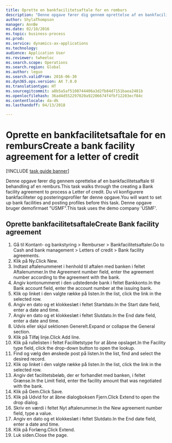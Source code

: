 ```yaml
--- 
title: Oprette en bankfacilitetsaftale for en remburs
description: "Denne opgave fører dig gennem oprettelse af en bankfacilitetsaftale til behandling af en remburs."
author: ShylaThompson
manager: AnnBe
ms.date: 02/10/2016
ms.topic: business-process
ms.prod: 
ms.service: dynamics-ax-applications
ms.technology: 
audience: Application User
ms.reviewer: twheeloc
ms.search.scope: Operations
ms.search.region: Global
ms.author: leguo
ms.search.validFrom: 2016-06-30
ms.dyn365.ops.version: AX 7.0.0
ms.translationtype: HT
ms.sourcegitcommit: a8b5a5af5108744406a3d2fb84d7151baea2481b
ms.openlocfilehash: 36ad4d552297020a92206674f4fbf12203ecf84c
ms.contentlocale: da-dk
ms.lasthandoff: 04/13/2018

---
```

# <a name="create-a-bank-facility-agreement-for-a-letter-of-credit"></a><span data-ttu-id="85207-103">Oprette en bankfacilitetsaftale for en remburs</span><span class="sxs-lookup"><span data-stu-id="85207-103">Create a bank facility agreement for a letter of credit</span></span>

[!INCLUDE [task guide banner](../../includes/task-guide-banner.md)]

<span data-ttu-id="85207-104">Denne opgave fører dig gennem oprettelse af en bankfacilitetsaftale til behandling af en remburs.</span><span class="sxs-lookup"><span data-stu-id="85207-104">This task walks through the creating a Bank facility agreement to process a Letter of credit.</span></span> <span data-ttu-id="85207-105">Du vil konfigurere bankfaciliteter og posteringsprofiler før denne opgave.</span><span class="sxs-lookup"><span data-stu-id="85207-105">You will want to set up bank facilities and posting profiles before this task.</span></span>  <span data-ttu-id="85207-106">Denne opgave bruger demofirmaet "USMF".</span><span class="sxs-lookup"><span data-stu-id="85207-106">This task uses the demo company 'USMF'.</span></span>  


## <a name="create-bank-facility-agreement"></a><span data-ttu-id="85207-107">Oprette bankfacilitetsaftale</span><span class="sxs-lookup"><span data-stu-id="85207-107">Create Bank facility agreement</span></span>
1. <span data-ttu-id="85207-108">Gå til Kontant- og bankstyring > Remburser > Bankfacilitetsaftaler.</span><span class="sxs-lookup"><span data-stu-id="85207-108">Go to Cash and bank management > Letters of credit > Bank facility agreements.</span></span>
2. <span data-ttu-id="85207-109">Klik på Ny.</span><span class="sxs-lookup"><span data-stu-id="85207-109">Click New.</span></span>
3. <span data-ttu-id="85207-110">Indtast aftalenummeret i henhold til aftalen med banken i feltet Aftalenummer.</span><span class="sxs-lookup"><span data-stu-id="85207-110">In the Agreement number field, enter the agreement number according to the agreement with the bank.</span></span>
4. <span data-ttu-id="85207-111">Angiv kontonummeret i den udstedende bank i feltet Bankkonto.</span><span class="sxs-lookup"><span data-stu-id="85207-111">In the Bank account field, enter the account number at the issuing bank.</span></span>
5. <span data-ttu-id="85207-112">Klik op linket i den valgte række på listen.</span><span class="sxs-lookup"><span data-stu-id="85207-112">In the list, click the link in the selected row.</span></span>
6. <span data-ttu-id="85207-113">Angiv en dato og et klokkeslæt i feltet Startdato.</span><span class="sxs-lookup"><span data-stu-id="85207-113">In the Start date field, enter a date and time.</span></span>
7. <span data-ttu-id="85207-114">Angiv en dato og et klokkeslæt i feltet Slutdato.</span><span class="sxs-lookup"><span data-stu-id="85207-114">In the End date field, enter a date and time.</span></span>
8. <span data-ttu-id="85207-115">Udvis eller skjul sektionen Generelt.</span><span class="sxs-lookup"><span data-stu-id="85207-115">Expand or collapse the General section.</span></span>
9. <span data-ttu-id="85207-116">Klik på Tilføj linje.</span><span class="sxs-lookup"><span data-stu-id="85207-116">Click Add line.</span></span>
10. <span data-ttu-id="85207-117">Klik på rullelisten i feltet Facilitetstype for at åbne opslaget.</span><span class="sxs-lookup"><span data-stu-id="85207-117">In the Facility type field, click the drop-down button to open the lookup.</span></span>
11. <span data-ttu-id="85207-118">Find og vælg den ønskede post på listen.</span><span class="sxs-lookup"><span data-stu-id="85207-118">In the list, find and select the desired record.</span></span>
12. <span data-ttu-id="85207-119">Klik op linket i den valgte række på listen.</span><span class="sxs-lookup"><span data-stu-id="85207-119">In the list, click the link in the selected row.</span></span>
13. <span data-ttu-id="85207-120">Angiv det facilitetsbeløb, der er forhandlet med banken, i feltet Grænse.</span><span class="sxs-lookup"><span data-stu-id="85207-120">In the Limit field, enter the facility amount that was negotiated with the bank.</span></span>
14. <span data-ttu-id="85207-121">Klik på Gem.</span><span class="sxs-lookup"><span data-stu-id="85207-121">Click Save.</span></span>
15. <span data-ttu-id="85207-122">Klik på Udvid for at åbne dialogboksen Fjern.</span><span class="sxs-lookup"><span data-stu-id="85207-122">Click Extend to open the drop dialog.</span></span>
16. <span data-ttu-id="85207-123">Skriv en værdi i feltet Nyt aftalenummer.</span><span class="sxs-lookup"><span data-stu-id="85207-123">In the New agreement number field, type a value.</span></span>
17. <span data-ttu-id="85207-124">Angiv en dato og et klokkeslæt i feltet Slutdato.</span><span class="sxs-lookup"><span data-stu-id="85207-124">In the End date field, enter a date and time.</span></span>
18. <span data-ttu-id="85207-125">Klik på Forlæng.</span><span class="sxs-lookup"><span data-stu-id="85207-125">Click Extend.</span></span>
19. <span data-ttu-id="85207-126">Luk siden.</span><span class="sxs-lookup"><span data-stu-id="85207-126">Close the page.</span></span>



